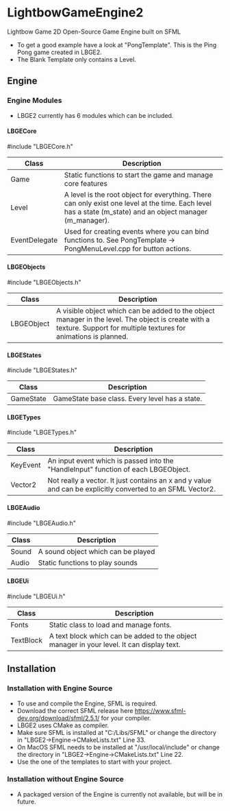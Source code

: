 # LightbowGameEngine2
Lightbow Game 2D Open-Source Game Engine built on SFML

- To get a good example have a look at "PongTemplate". This is the Ping Pong game created in LBGE2. 
- The Blank Template only contains a Level.

## Engine

### Engine Modules

- LBGE2 currently has 6 modules which can be included.

#### LBGECore

#include "LBGECore.h"

| Class         | Description                                                  |
| ------------- | ------------------------------------------------------------ |
| Game          | Static functions to start the game and manage core features  |
| Level         | A level is the root object for everything. There can only exist one level at the time. Each level has a state (m_state) and an object manager (m_manager). |
| EventDelegate | Used for creating events where you can bind functions to. See PongTemplate -> PongMenuLevel.cpp for button actions. |

#### LBGEObjects

#include "LBGEObjects.h"

| Class      | Description                                                  |
| ---------- | ------------------------------------------------------------ |
| LBGEObject | A visible object which can be added to the object manager in the level. The object is create with a texture. Support for multiple textures for animations is planned. |

#### LBGEStates

#include "LBGEStates.h"

| Class     | Description                                    |
| --------- | ---------------------------------------------- |
| GameState | GameState base class. Every level has a state. |

#### LBGETypes

#include "LBGETypes.h"

| Class    | Description                                                  |
| -------- | ------------------------------------------------------------ |
| KeyEvent | An input event which is passed into the "HandleInput" function of each LBGEObject. |
| Vector2  | Not really a vector. It just contains an x and y value and can be explicitly converted to an SFML Vector2. |

#### LBGEAudio

#include "LBGEAudio.h"

| Class | Description                        |
| ----- | ---------------------------------- |
| Sound | A sound object which can be played |
| Audio | Static functions to play sounds    |

#### LBGEUi

#include "LBGEUi.h"

| Class     | Description                                                  |
| --------- | ------------------------------------------------------------ |
| Fonts     | Static class to load and manage fonts.                       |
| TextBlock | A text block which can be added to the object manager in your level. It can display text. |

## Installation

### Installation with Engine Source

- To use and compile the Engine, SFML is required. 
- Download the correct SFML release here https://www.sfml-dev.org/download/sfml/2.5.1/ for your compiler.
- LBGE2 uses CMake as compiler.
- Make sure SFML is installed at "C:/Libs/SFML" or change the directory in "LBGE2->Engine->CMakeLists.txt" Line 33.
- On MacOS SFML needs to be installed at "/usr/local/include" or change the directory in "LBGE2->Engine->CMakeLists.txt" Line 22.
- Use the one of the templates to start with your project.

### Installation without Engine Source

- A packaged version of the Engine is currently not available, but will be in future.
